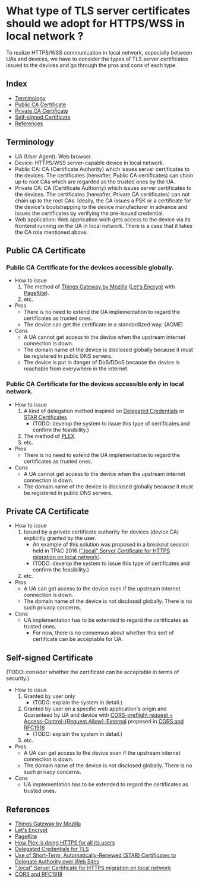 # What type of TLS server certificates should we adopt for HTTPS/WSS in local network ?

To realize HTTPS/WSS communication in local network, especially between UAs and devices, we have to consider the types of TLS server certificates issued to the devices and go through the pros and cons of each type.

## Index

- [Terminology](#terminology)
- [Public CA Certificate](#public-ca-certificate)
- [Private CA Certificate](#private-ca-certificate)
- [Self-signed Certificate](#self-signed-certificate)
- [References](#references)

## Terminology

- UA (User Agent): Web browser.
- Device: HTTPS/WSS server-capable device in local network.
- Public CA: CA (Certificate Authority) which issues server certificates to the devices. The certificates (hereafter, Public CA certificates) can chain up to root CAs which are regarded as the trusted ones by the UA.
- Private CA: CA (Certificate Authority) which issues server certificates to the devices. The certificates (hereafter, Private CA certificates) can not chain up to the root CAs. Ideally, the CA issues a PSK or a certificate for the device's bootstrapping to the device manufacturer in advance and issues the certificates by verifying the pre-issued credential.
- Web application: Web apprication wich gets access to the device via its frontend running on the UA in local network. There is a case that it takes the CA role mentioned above.

## Public CA Certificate

### Public CA Certificate for the devices accessible globally.

- How to issue
    1. The method of [Things Gateway by Mozilla](http://iot.mozilla.org/gateway/) ([Let's Encrypt](https://letsencrypt.org/) with [PageKite](https://pagekite.net/)).
    1. etc.
- Pros
    - There is no need to extend the UA implementation to regard the certificates as trusted ones.
    - The device can get the certificate in a standardized way. (ACME)
- Cons
    - A UA cannot get access to the device when the upstream internet connection is down.
    - The domain name of the device is disclosed globally because it must be registered in public DNS servers.
    - The device is put in danger of DoS/DDoS because the device is reachable from everywhere in the internet.

### Public CA Certificate for the devices accessible only in local network.

- How to issue
    1. A kind of delegation method inspired on [Delegated Credentials](https://tools.ietf.org/html/draft-rescorla-tls-subcerts-00) or [STAR Certificates](https://tools.ietf.org/html/draft-ietf-acme-star-01)
        - (TODO: develop the system to issue this type of certificates and confirm the feasibility.)
    1. The method of [PLEX](https://blog.filippo.io/how-plex-is-doing-https-for-all-its-users/).
    1. etc.
- Pros
    - There is no need to extend the UA implementation to regard the certificates as trusted ones.
- Cons
    - A UA cannot get access to the device when the upstream internet connection is down.
    - The domain name of the device is disclosed globally because it must be registered in public DNS servers.

## Private CA Certificate

- How to issue
    1. Issued by a private certificate authority for devices (device CA) explicitly granted by the user.
        - An example of this solution was proposed in a breakout session held in TPAC 2016 ([".local" Server Certificate for HTTPS migration on local network](https://www.w3.org/wiki/images/3/37/2016.w3c.breakout_session.dot-local-server-cert.p.pdf)).
        - (TODO: develop the system to issue this type of certificates and confirm the feasibility.)
    1. etc.
- Pros
    - A UA can get access to the device even if the upstream internet connection is down.
    - The domain name of the device is not disclosed globally. There is no such privacy concerns.
- Cons
    - UA implementation has to be extended to regard the certificates as trusted ones.
        - For now, there is no consensus about whether this sort of certificate can be acceptable for UA.

## Self-signed Certificate

(TODO: consider whether the certificate can be acceptable in terms of security.)

- How to issue
    1. Granted by user only
        - (TODO: explain the system in detail.)
    1. Granted by user on a specific web application's origin and Guaranteed by UA and device with [CORS-preflight request + Access-Control-{Request,Allow}-External](https://wicg.github.io/cors-rfc1918/#headers) proposed in [CORS and RFC1918](https://wicg.github.io/cors-rfc1918/)
        - (TODO: explain the system in detail.)
    1. etc.
- Pros
    - A UA can get access to the device even if the upstream internet connection is down.
    - The domain name of the device is not disclosed globally. There is no such privacy concerns.
- Cons
    - UA implementation has to be extended to regard the certificates as trusted ones.

## References

- [Things Gateway by Mozilla](http://iot.mozilla.org/gateway/)
- [Let's Encrypt](https://letsencrypt.org/)
- [PageKite](https://pagekite.net/)
- [How Plex is doing HTTPS for all its users](https://blog.filippo.io/how-plex-is-doing-https-for-all-its-users/)
- [Delegated Credentials for TLS](https://tools.ietf.org/html/draft-rescorla-tls-subcerts-00)
- [Use of Short-Term, Automatically-Renewed (STAR) Certificates to Delegate Authority over Web Sites](https://tools.ietf.org/html/draft-ietf-acme-star-00)
- [".local" Server Certificate for HTTPS migration on local network](https://www.w3.org/wiki/images/3/37/2016.w3c.breakout_session.dot-local-server-cert.p.pdf)
- [CORS and RFC1918](https://wicg.github.io/cors-rfc1918/)


